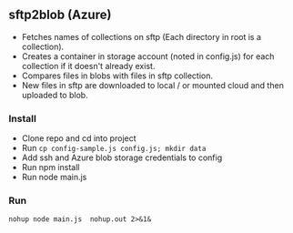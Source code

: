 ## sftp2blob (Azure)
- Fetches names of collections on sftp (Each directory in root is a collection).
- Creates a container in storage account (noted in config.js) for each collection if it doesn't already exist.
- Compares files in blobs with files in sftp collection.
- New files in sftp are downloaded to local / or mounted cloud and then uploaded to blob.

### Install
- Clone repo and cd into project
- Run `cp config-sample.js config.js; mkdir data`
- Add ssh and Azure blob storage credentials to config
- Run npm install
- Run node main.js

### Run
    nohup node main.js  nohup.out 2>&1&

